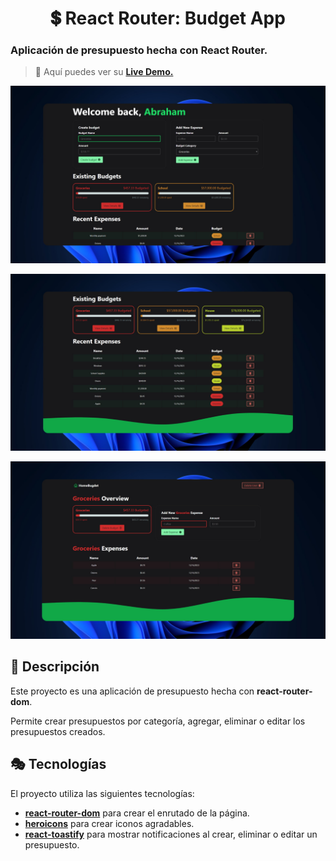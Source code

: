 <div align='center'>

# 💲 React Router: Budget App

</div>

### Aplicación de presupuesto hecha con React Router.

> 🧩 Aquí puedes ver su [**Live Demo.**](https://budget-app-abraham.netlify.app/)

![vista-previa](public/preview/01-page-preview.jpg)

![vista-previa](public/preview/02-page-preview.jpg)

![vista-previa](public/preview/03-page-preview.jpg)

## 🚀 Descripción

Este proyecto es una aplicación de presupuesto hecha con **react-router-dom**.

Permite crear presupuestos por categoría, agregar, eliminar o editar los presupuestos creados.

## 🎭 Tecnologías

El proyecto utiliza las siguientes tecnologías:

- [**react-router-dom**](https://reactrouter.com/en/main) para crear el enrutado de la página.
- [**heroicons**](https://heroicons.com/) para crear iconos agradables.
- [**react-toastify**](https://www.npmjs.com/package/react-toastify) para mostrar notificaciones al crear, eliminar o editar un presupuesto.
